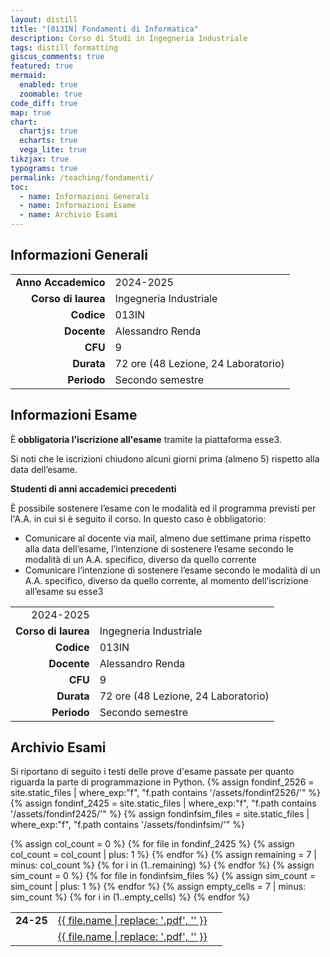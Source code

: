 ```yaml
---
layout: distill
title: "[013IN] Fondamenti di Informatica"
description: Corso di Studi in Ingegneria Industriale
tags: distill formatting
giscus_comments: true
featured: true
mermaid:
  enabled: true
  zoomable: true
code_diff: true
map: true
chart:
  chartjs: true
  echarts: true
  vega_lite: true
tikzjax: true
typograms: true
permalink: /teaching/fondamenti/
toc:
  - name: Informazioni Generali
  - name: Informazioni Esame
  - name: Archivio Esami
---
```



## Informazioni Generali

|  |                            |
|----------:|-----------------------------------------------|
| **Anno Accademico**      | 2024-2025       |
| **Corso di laurea**       | Ingegneria Industriale       |
| **Codice**       | 013IN                          |
| **Docente**      | Alessandro Renda                         |
| **CFU**      | 9 |
| **Durata**    | 72 ore (48 Lezione, 24 Laboratorio)        |
| **Periodo**     | Secondo semestre              |

## Informazioni Esame


<div class="callout-note">
  <p>È <strong>obbligatoria l’iscrizione all'esame</strong> tramite la piattaforma esse3.</p>
  <p>Si noti che le iscrizioni chiudono alcuni giorni prima (almeno 5) rispetto alla data dell’esame.</p>
</div>


<div class="callout-note">
  <p><strong>Studenti di anni accademici precedenti</strong></p>
  <p>È possibile sostenere l’esame con le modalità ed il programma previsti per l'A.A. in cui si è seguito il corso. In questo caso è obbligatorio:</p>
  <ul>
    <li>Comunicare al docente via mail, almeno due settimane prima rispetto alla data dell’esame, l’intenzione di sostenere l’esame secondo le modalità di un A.A. specifico, diverso da quello corrente</li>
    <li>Comunicare l’intenzione di sostenere l’esame secondo le modalità di un A.A. specifico, diverso da quello corrente, al momento dell’iscrizione all’esame su esse3</li>
  </ul>
</div>


|  |                            |
|----------:|-----------------------------------------------|
|  2024-2025       |
| **Corso di laurea**       | Ingegneria Industriale       |
| **Codice**       | 013IN                          |
| **Docente**      | Alessandro Renda                         |
| **CFU**      | 9 |
| **Durata**    | 72 ore (48 Lezione, 24 Laboratorio)        |
| **Periodo**     | Secondo semestre              |

## Archivio Esami

Si riportano di seguito i testi delle prove d'esame passate per quanto riguarda la parte di programmazione in Python.
{% assign fondinf_2526 = site.static_files | where_exp:"f", "f.path contains '/assets/fondinf2526/'" %}
{% assign fondinf_2425 = site.static_files | where_exp:"f", "f.path contains '/assets/fondinf2425/'" %}
{% assign fondinfsim_files = site.static_files | where_exp:"f", "f.path contains '/assets/fondinfsim/'" %}


<table style="width: 100%; table-layout: fixed; border-collapse: collapse; border: none;">
  <tbody>
    <!-- RIGA 25-26 -->
    <tr>
      <td style="font-weight: bold; border: none;">24-25</td>
      {% assign col_count = 0 %}
      {% for file in fondinf_2425 %}
        <td style="text-align: center; border: none;"><a href="{{ file.path }}">{{ file.name | replace: '.pdf', '' }}</a></td>
        {% assign col_count = col_count | plus: 1 %}
      {% endfor %}
      {% assign remaining = 7 | minus: col_count %}
      {% for i in (1..remaining) %}
        <td style="border: none;"></td>
      {% endfor %}
    </tr>
    <!-- RIGA Sim -->
    <tr>
      <td style="font-weight: bold; border: none;"></td>
      {% assign sim_count = 0 %}
      {% for file in fondinfsim_files %}
        <td style="text-align: center; border: none;"><a href="{{ file.path }}">{{ file.name | replace: '.pdf', '' }}</a></td>
        {% assign sim_count = sim_count | plus: 1 %}
      {% endfor %}
      {% assign empty_cells = 7 | minus: sim_count %}
      {% for i in (1..empty_cells) %}
        <td style="border: none;"></td>
      {% endfor %}
    </tr>
  </tbody>
</table>
